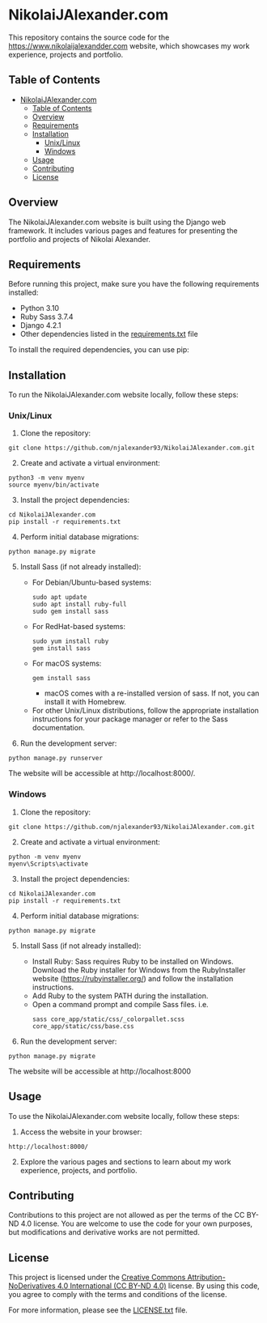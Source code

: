 # NikolaiJAlexander.com

This repository contains the source code for the https://www.nikolaijalexandder.com website, which showcases my work experience, projects and portfolio.

## Table of Contents
- [NikolaiJAlexander.com](#nikolaijalexandercom)
  - [Table of Contents](#table-of-contents)
  - [Overview](#overview)
  - [Requirements](#requirements)
  - [Installation](#installation)
    - [Unix/Linux](#unixlinux)
    - [Windows](#windows)
  - [Usage](#usage)
  - [Contributing](#contributing)
  - [License](#license)

## Overview
The NikolaiJAlexander.com website is built using the Django web framework. It includes various pages and features for presenting the portfolio and projects of Nikolai Alexander.
## Requirements

Before running this project, make sure you have the following requirements installed:

- Python 3.10
- Ruby Sass 3.7.4
- Django 4.2.1
- Other dependencies listed in the [requirements.txt](requirements.txt) file

To install the required dependencies, you can use pip:

## Installation
To run the NikolaiJAlexander.com website locally, follow these steps:

### Unix/Linux

1. Clone the repository:
```shell
git clone https://github.com/njalexander93/NikolaiJAlexander.com.git
```

2. Create and activate a virtual environment:
```shell
python3 -m venv myenv
source myenv/bin/activate
```

3. Install the project dependencies:
```shell
cd NikolaiJAlexander.com
pip install -r requirements.txt
```

4. Perform initial database migrations:
```shell
python manage.py migrate
```

5. Install Sass (if not already installed):
   - For Debian/Ubuntu-based systems:
     ```shell
     sudo apt update
     sudo apt install ruby-full
     sudo gem install sass
     ```
   - For RedHat-based systems:
     ```shell
     sudo yum install ruby
     gem install sass
     ```
   - For macOS systems:
     ```shell
     gem install sass
     ```
       - macOS comes with a re-installed version of sass. If not, you can install it with Homebrew.
   - For other Unix/Linux distributions, follow the appropriate installation instructions for your package manager or refer to the Sass documentation.

6. Run the development server:
```shell
python manage.py runserver
```
The website will be accessible at http://localhost:8000/.

### Windows
1. Clone the repository:
```shell
git clone https://github.com/njalexander93/NikolaiJAlexander.com.git
```

2. Create and activate a virtual environment:
```shell
python -m venv myenv
myenv\Scripts\activate
```

3. Install the project dependencies:
```shell
cd NikolaiJAlexander.com
pip install -r requirements.txt
```

4. Perform initial database migrations:
```shell
python manage.py migrate
```

5. Install Sass (if not already installed):
   - Install Ruby: Sass requires Ruby to be installed on Windows. Download the Ruby installer for Windows from the RubyInstaller website (https://rubyinstaller.org/) and follow the installation instructions.
   - Add Ruby to the system PATH during the installation.
   - Open a command prompt and compile Sass files. i.e.
      ```batch
      sass core_app/static/css/_colorpallet.scss core_app/static/css/base.css
      ```

6. Run the development server:
```shell
python manage.py migrate
```

The website will be accessible at http://localhost:8000

## Usage
To use the NikolaiJAlexander.com website locally, follow these steps:

1. Access the website in your browser:
```arduino
http://localhost:8000/
```

2. Explore the various pages and sections to learn about my work experience, projects, and portfolio.

## Contributing

Contributions to this project are not allowed as per the terms of the CC BY-ND 4.0 license. You are welcome to use the code for your own purposes, but modifications and derivative works are not permitted.

## License

This project is licensed under the [Creative Commons Attribution-NoDerivatives 4.0 International (CC BY-ND 4.0)](https://creativecommons.org/licenses/by-nd/4.0/) license. By using this code, you agree to comply with the terms and conditions of the license.

For more information, please see the [LICENSE.txt](LICENSE.txt) file.
